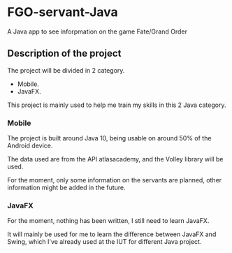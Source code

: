 # FGO-servant-Java
A Java app to see inforpmation on the game Fate/Grand Order

## Description of the project

The project will be divided in 2 category.

- Mobile.
- JavaFX.

This project is mainly used to help me train my skills in this 2 Java category.

### Mobile

The project is built around Java 10, being usable on around 50% of the Android device.

The data used are from the API atlasacademy, and the Volley library will be used.

For the moment, only some information on the servants are planned, other information might be added in the future.

### JavaFX

For the moment, nothing has been written, I still need to learn JavaFX.

It will mainly be used for me to learn the difference between JavaFX and Swing, which I've already used at the IUT for different Java project.
